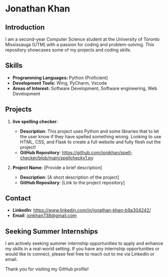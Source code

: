 # Jonathan Khan

## Introduction
I am a second-year Computer Science student at the University of Toronto Mississauga (UTM)
with a passion for coding and problem-solving. This repository showcases some of my projects and coding skills.

## Skills
- **Programming Languages:** Python (Proficient)
- **Development Tools:** Wing, PyCharm, Vscode
- **Areas of Interest:** Software Development, Software engineering, Web Development

## Projects
1. **live spelling checker**: 
   - **Description**: This project uses Python and some libraries that to let the user know if they have spelled something wrong.
                      Looking to use HTML, CSS, and Flask to create a full website and fully flesh out the project!
   - **GitHub Repository**: https://github.com/jonjkhan/spell-checker/blob/main/spellcheckv1.py
   
2. **Project Name**: [Provide a brief description]
   - **Description**: [A short description of the project]
   - **GitHub Repository**: [Link to the project repository]

## Contact
- **LinkedIn**: https://www.linkedin.com/in/jonathan-khan-b9a304242/
- **Email**: jonkhan738@gmail.com

## Seeking Summer Internships
I am actively seeking summer internship opportunities to apply and enhance my skills in a real-world setting. 
If you have any internship opportunities or would like to connect, please feel free to reach out to me via LinkedIn or email.

Thank you for visiting my GitHub profile!

